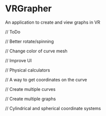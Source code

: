 # VRGrapher
An application to create and view graphs in VR

// ToDo

// Better rotate/spinning

// Change color of curve mesh

// Improve UI

// Physical calculators

// A way to get coordinates on the curve

// Create multiple curves

// Create multiple graphs

// Cylindrical and spherical coordinate systems
